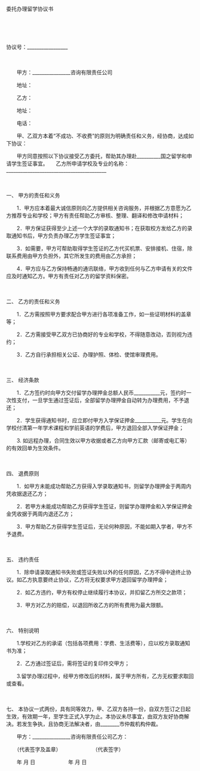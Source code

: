 



委托办理留学协议书



 

　　

　　


 协议号：_________________
 
　　



　　甲方：________________咨询有限责任公司

　　地址：　　

　　乙方：

　　地址：　　

　　电话：　　

　　甲、乙双方本着“不成功、不收费”的原则为明确责任和义务，经协商，达成如下协议：　　

　　甲方同意按照以下协议接受乙方委托，帮助其办理赴__________国之留学和申请学生签证事宜。　　乙方所申请学校及专业的名称：__________________________________________

　　

一、
甲方的责任和义务　　

　　1．甲方应本着最大诚信原则向乙方提供相关咨询服务，并根据乙方意愿为乙方推荐专业和学校；甲方有责任帮助乙方审核、整理、翻译和修改申请材料；　　

　　2．甲方保证获得至少上述一个大学的录取通知书；在获取校方发给乙方的录取通知书后，甲方负责办理乙方学生签证事宜；　　

　　3．如需要，甲方可帮助取得学生签证的乙方代买机票、安排接机、住宿，除联系费用由甲方负担外，其它所发生的费用由乙方承担；　　

　　4．甲方应与乙方保持畅通的通讯联络，甲方收到任何与乙方申请有关的文件应及时通知乙方。甲方有责任对乙方的留学资料保密。

　　

二、
乙方的责任和义务　　

　　1．乙方需按照甲方要求配合甲方进行各项准备工作，如一些证明材料的盖章等；　　

　　2．乙方需接受甲乙双方已协商好的专业和学校，不得随意改动，否则视为违约；　　

　　3．乙方自行承担相关公证、办理护照、体检、使馆审理费用。

　　

三、
经济条款　　

　　1．乙方签约时向甲方交付留学办理押金总额人民币___________元，签约时一次性支付，一旦学生通过签证后，全部留学办理押金自动转为办理费用，不予退还；　　

　　2．学生获得通知书时，应立即付甲方入学保证押金___________元。学生在向学校付清第一年学术课程和学前英语的学费后，甲方退回全部入学保证押金；　　

　　3. 如远程办理，合同生效以甲方收据或者乙方向甲方汇款（邮寄或电汇等）的有效回单为生效条件。

　　

四、
退费原则　　

　　1．如甲方未能成功帮助乙方获得入学录取通知书，则留学办理押金于两周内凭收据退还乙方；　　

　　2．若甲方未能成功帮助乙方获得学生签证，则留学办理押金和入学保证押金金凭收据于两周内退还乙方；　　

　　3．甲方帮助乙方获得学生签证后，无论何种原因，不能如期入学者，甲方不予退费。

　　

五、
违约责任　　

　　1．除申请录取通知书失败或签证失败以外的任何原因，乙方不得中途终止协议。如乙方执意要终止协议，乙方将无权要求甲方退回留学办理押金；　　

　　2．如乙方违约，甲方有权停止继续履行本协议，并扣留乙方所交之款项；　　

　　3．甲方对乙方的赔偿，以退回所收乙方的所有费用为最大限额。

　　

六、
特别说明　　

　　1.学校对乙方的承诺（包括各项费用：学费、生活费等），应以校方录取通知书为准；　　

　　2．乙方通过签证后，需将签证的复印件交甲方；　　

　　3.留学办理过程中，经甲方修改后的材料，属于甲方所有，乙方无权要求取回或查看。

　　

七、
本协议一式两份，具有同等效力，甲、乙双方各持一份，自双方签订之日起生效，有效期一年，至学生正式入学为止。本协议未尽事宜，由双方友好协商解决。若发生争执，且协商无法解决者，由________市仲裁机构仲裁。　　

　　甲方：________________咨询有限责任公司乙方：

　　（代表签字及盖章）　　　　　　　（代表签字）

　　年 月 日　　　　　　 年 月 日